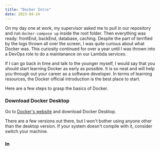 ```yaml
---
title: "Docker Intro"
date: 2023-04-24
---
```


On my day one at work, my supervisor asked me to pull in our repository and run `docker-compose up` inside the root folder. Then everything was ready: frontEnd, backEnd, database, caching. Despite the part of terrified by the logs thrown all over the screen, I was quite curious about what Docker was. This curiosity continued for over a year until I was thrown into a DevOps role to do a maintanance on our Lambda services.

If I can go back in time and talk to the younger myself, I would say that you should start learning Docker as early as possible. It is so neat and will help you through out your career as a software developer. In terms of learning resources, the Docker official introduction is the best place to start.

Here are a few steps to grasp the basics of Docker.

### Download Docker Desktop

Go to [Docker's website](https://www.docker.com/) and download Docker Desktop.

There are a few versions out there, but I won't bother using anyone other than the desktop version. If your system doesn't compile with it, consider switch your machine.

### In
